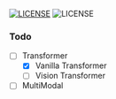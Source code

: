[![LICENSE](https://img.shields.io/badge/license-MIT-orange.svg)](https://raw.githubusercontent.com/mmistakes/minimal-mistakes/master/LICENSE)
![LICENSE](https://img.shields.io/badge/Work-In_Progress-blue)

### Todo
- [ ] Transformer
  - [x] Vanilla Transformer
  - [ ] Vision Transformer
- [ ] MultiModal 
